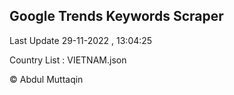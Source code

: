 

## Google Trends Keywords Scraper 
 
Last Update 29-11-2022 , 13:04:25

Country List :
VIETNAM.json



© Abdul Muttaqin 
